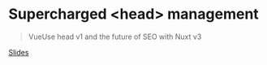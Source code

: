 # Supercharged &lt;head&gt; management

> VueUse head v1 and the future of SEO with Nuxt v3

[Slides](https://to-vite-and-beyond-a-history-and-future-of-bundling.vercel.app/)

